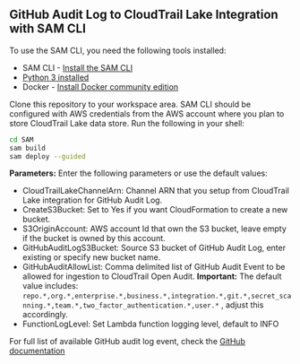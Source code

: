 ## GitHub Audit Log to CloudTrail Lake Integration with SAM CLI

To use the SAM CLI, you need the following tools installed:
* SAM CLI - [Install the SAM CLI](https://docs.aws.amazon.com/serverless-application-model/latest/developerguide/serverless-sam-cli-install.html)
* [Python 3 installed](https://www.python.org/downloads/)
* Docker - [Install Docker community edition](https://hub.docker.com/search/?type=edition&offering=community)

Clone this repository to your workspace area. SAM CLI should be configured with AWS credentials from the AWS account where you plan to store CloudTrail Lake data store. Run the following in your shell:

```bash
cd SAM
sam build
sam deploy --guided
```

**Parameters:**
Enter the following parameters or use the default values:

- CloudTrailLakeChannelArn: Channel ARN that you setup from CloudTrail Lake integration for GitHub Audit Log.
- CreateS3Bucket: Set to Yes if you want CloudFormation to create a new bucket.
- S3OriginAccount: AWS account Id that own the S3 bucket, leave empty if the bucket is owned by this account.
- GitHubAuditLogS3Bucket: Source S3 bucket of GitHub Audit Log, enter existing or specify new bucket name.
- GitHubAuditAllowList: Comma delimited list of GitHub Audit Event to be allowed for ingestion to CloudTrail Open Audit. **Important:** The default value includes: `repo.*,org.*,enterprise.*,business.*,integration.*,git.*,secret_scanning.*,team.*,two_factor_authentication.*,user.*` , adjust this accordingly.
- FunctionLogLevel: Set Lambda function logging level, default to INFO

For full list of available GitHub audit log event, check the [GitHub documentation](https://docs.github.com/en/enterprise-server@3.4/admin/monitoring-activity-in-your-enterprise/reviewing-audit-logs-for-your-enterprise/audit-log-events-for-your-enterprise)
